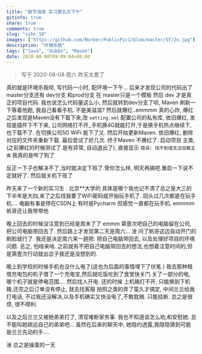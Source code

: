 ```yaml
---
title: "数字海南 实习第五天下午"
gitinfo: true
share: true
comments: true
slug: "szhn_10"
images: ["https://github.com/Borber/PublicPic1/blob/master/ST/2x.jpg"] 
description: "环境杀我"
tags: ["Java", "Dubbo", "Maven"]
date: 2020-08-08T09:09:04+08:00
---
```


> 写于 2020-08-08 周六 昨天太累了

真的就是环境杀我呗, 写代码一小时, 配环境一下午… 后来才发现公司的代码出了master分支还有 dev分支 和prod分支 在 master只是一个模板 然后 dev 才是真正的项目代码. 我也说怎么代码量这么小, 然后就转到dev分支了呗, Maven 刷新一下等着他跑, 我自己看看手机. 不是美滋滋? 然后就爆红..emmmm 真的心炸, 爆红之后发现是Maven没有下载下来,改 `setting.xml` 配置公司的私有库, 依旧爆红, 发现是插件下不下来, 公司网络打不开,,手机换4G就能打开,于是换手机热点继续下,也下载不了. 在切换公司5G WiFi 能下了又.  然后开始更新Maven. 依旧爆红, 删除对应的文件夹重新下载. 最后尝试了好几次. 终于Maven 不爆红了. 启动项目 主类, (之前爆红的时候测试了 是有异常, 自动退出了), 直接显示 `错误: 找不到或无法加载主类`  我真的是哔了狗了

反正一下子也解决不了,当时就决定下班了.管你怎么样, 明天再搞吧.重启一下说不定就好了. 然后就关机下班了

昨天来了一个新的实习生 . 北京\*\*大学的 具体是哪个我也记不清了总之是大三的 下半年是大四,来了之后找我要了WiFi密码就开始玩手机了. 回头过几次都是在玩手机…. 电脑有事是停在CSDN上 有时是Pycharm 但感觉一直都在玩手机. emmmm 帆哥还让我带带他

晚上回去的时候没注意到已经是周末了了 emmm 第壹次吧自己的电脑留在公司, 把公司电脑带回去了. 然后路上才发现第二天是周六… 淦 问了帆哥这边自动开门的 刷脸就行了. 我还是决定周六来一趟把. 把自己电脑带回去, 以及处理好项目的环境问题. 总之, 怕啥来啥. 之前就有不把自己电脑带回去的想法,也想着注意时间的,但是第壹次行动就出岔子我还是没想到的.

晚上到学校的时候手机也没什么电了(这也为后面的事情埋下了伏笔.) 我去那种租借充电包的机子借了一个充电宝,然后就吃饭吃到了食堂快关门.关了一部分的电, 哪个机子就是停电范围…. 然后找人开电. 还的时候 上机箱打不开, 只能换到下机箱,还完之后订单没有停止, 就去找客服 拍照之类的弄了蛮久才搞定, 中间兰兰给我打电话, 不过我还没解决,以及手机确实又快没电了,不敢耽搁. 只能挂断. 总之是很烦, 很不顺利.

以及之后兰兰又被她弟弟打了, 清官难断家务事. 我也不知道该怎么劝,和安慰她. 总不能叫她疏远自己的弟弟吧… 虽然在后来的聊天中, 她隐约透露,我隐隐猜到可能是兰兰先动的手…. 

淦 总之是操蛋的一天